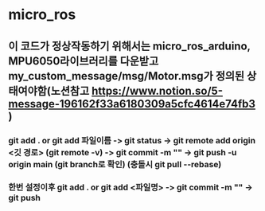# micro_ros
## 이 코드가 정상작동하기 위해서는 micro_ros_arduino, MPU6050라이브러리를 다운받고 my_custom_message/msg/Motor.msg가 정의된 상태여야함(노션참고 https://www.notion.so/5-message-196162f33a6180309a5cfc4614e74fb3 )
### git add . or git add 파일이름 -> git status -> git remote add origin <깃 경로> (git remote -v) -> git commit -m "" -> git push -u origin main (git branch로 확인) (충돌시 git pull --rebase)
### 한번 설정이후 git add . or git add <파일명> -> git commit -m "" -> git push
